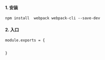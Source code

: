 <!--
 * @Author: Heyafeng
 * @Date: 2022-08-14 18:30:17
 * @LastEditors: Heyafeng
 * @LastEditTime: 2022-08-14 19:05:47
 * @Description: webpack 的基本使用
-->

#### 1. 安装

```
npm install  webpack webpack-cli --save-dev
```

#### 2. 入口

```
module.exports = {


}
```
